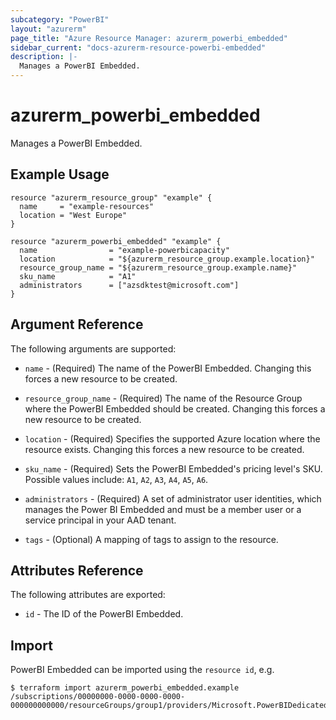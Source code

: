 ```yaml
---
subcategory: "PowerBI"
layout: "azurerm"
page_title: "Azure Resource Manager: azurerm_powerbi_embedded"
sidebar_current: "docs-azurerm-resource-powerbi-embedded"
description: |-
  Manages a PowerBI Embedded.
---
```


# azurerm_powerbi_embedded

Manages a PowerBI Embedded.

## Example Usage

```hcl
resource "azurerm_resource_group" "example" {
  name     = "example-resources"
  location = "West Europe"
}

resource "azurerm_powerbi_embedded" "example" {
  name                = "example-powerbicapacity"
  location            = "${azurerm_resource_group.example.location}"
  resource_group_name = "${azurerm_resource_group.example.name}"
  sku_name            = "A1"
  administrators      = ["azsdktest@microsoft.com"]
}
```

## Argument Reference

The following arguments are supported:

* `name` - (Required) The name of the PowerBI Embedded. Changing this forces a new resource to be created.

* `resource_group_name` - (Required) The name of the Resource Group where the PowerBI Embedded should be created. Changing this forces a new resource to be created.

* `location` - (Required) Specifies the supported Azure location where the resource exists. Changing this forces a new resource to be created.

* `sku_name` - (Required) Sets the PowerBI Embedded's pricing level's SKU. Possible values include: `A1`, `A2`, `A3`, `A4`, `A5`, `A6`.

* `administrators` - (Required) A set of administrator user identities, which manages the Power BI Embedded and must be a member user or a service principal in your AAD tenant.

* `tags` - (Optional) A mapping of tags to assign to the resource.

## Attributes Reference

The following attributes are exported:

* `id` - The ID of the PowerBI Embedded.

## Import

PowerBI Embedded can be imported using the `resource id`, e.g.

```shell
$ terraform import azurerm_powerbi_embedded.example /subscriptions/00000000-0000-0000-0000-000000000000/resourceGroups/group1/providers/Microsoft.PowerBIDedicated/capacities/capacity1
```
